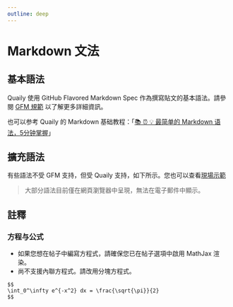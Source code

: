 ```yaml
---
outline: deep
---
```


# Markdown 文法

## 基本語法

Quaily 使用 GitHub Flavored Markdown Spec 作為撰寫貼文的基本語法。請參閱 [GFM 規範](https://github.github.com/gfm/) 以了解更多詳細資訊。

也可以参考 Quaily 的 Markdown 基础教程：「[📚 ⏰ 💡 最简单的 Markdown 语法，5分钟掌握](https://quaily.com/quail-zh/p/simplest-markdown-syntax-learn-in-5-minutes)」

## 擴充語法

有些語法不受 GFM 支持，但受 Quaily 支持，如下所示。您也可以查看[現場示範](https://quaily.com/blog/p/extended-markdown-syntax)

> 大部分語法目前僅在網頁瀏覽器中呈現，無法在電子郵件中顯示。

## 註釋

### 方程与公式

- 如果您想在帖子中編寫方程式，請確保您已在帖子選項中啟用 MathJax 渲染。
- 尚不支援內聯方程式。請改用分塊方程式。

```
$$
\int_0^\infty e^{-x^2} dx = \frac{\sqrt{\pi}}{2}
$$
```
